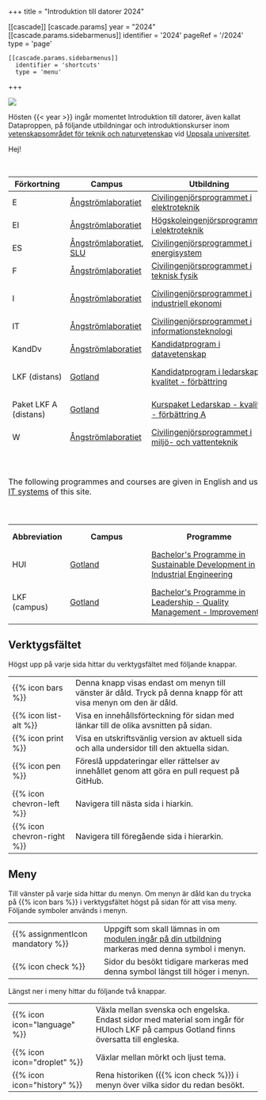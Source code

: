 +++
title = "Introduktion till datorer 2024"

[[cascade]]
  [cascade.params]
    year = "2024"
    [[cascade.params.sidebarmenus]]
      identifier = '2024'
      pageRef = '/2024'
      type = 'page'

    [[cascade.params.sidebarmenus]]
      identifier = 'shortcuts'
      type = 'menu'
  
+++


![](images/uu-full-logo-dark.png?classes=uu-full-logo&lightbox=false)


Hösten {{< year >}} ingår momentet Introduktion till datorer, även kallat Dataproppen,
på följande utbildningar och introduktionskurser inom [vetenskapsområdet för teknik
och naturvetenskap][teknat] vid [Uppsala universitet][uu].

Hej!

[uu]:       https://www.uu.se/
[teknat]:   https://www.uu.se/student/fakultet/teknisk-naturvetenskapliga

[ångström]: https://angstrom.uu.se/
[ångström]: https://www.polacksbacken.uu.se/
[got]: https://www.campusgotland.uu.se/
[slu]: https://www.slu.se/

</br>

<table style="border: none;">
    <thead>
    <tr>
        <th>Förkortning</th>
        <th>Campus</th>
        <th>Utbildning</th>
        <th>Kurskod</th>
        <th>Introduktionskurs</th>
    </tr>
    </thead>
    <tr>
        <td>E</td>
        <td><a target="_blank" class="highlight" href="https://angstrom.uu.se/">Ångströmlaboratiet</a></td>
        <td><a target="_blank" class="highlight" href="https://www.uu.se/utbildning/utbildningar/selma/program/?pKod=TEL2Y">Civilingenjörsprogrammet i elektroteknik</a></td>
        <td>1TE705</td>
        <td>Introduktion till elektroteknik</td>
    </tr>
    <tr>
        <td>EI</td>
        <td><a target="_blank" class="highlight" href="https://angstrom.uu.se/">Ångströmlaboratiet</a></td>
        <td><a target="_blank" class="highlight" href="https://www.uu.se/utbildning/utbildningar/selma/program/?pKod=TEL1Y">Högskoleingenjörsprogrammet i elektroteknik</a></td>
        <td>1TE705</td>
        <td>Introduktion till elektroteknik</td>
    </tr>
    <tr>
        <td>ES</td>
    <td><a target="_blank" class="highlight"
    href="https://angstrom.uu.se/">Ångströmlaboratiet</a>, <a target="_blank"
    class="highlight" href="https://www.slu.se/">SLU</a></td>
        <td><a target="_blank" class="highlight" href="https://www.uu.se/utbildning/utbildningar/selma/program/?pKod=TES2Y">Civilingenjörsprogrammet i energisystem</a></td>
        <td>TN0367</td>
        <td>Introduktion till energisystem</td>
    </tr>
    <tr>
        <td>F</td>
        <td><a target="_blank" class="highlight" href="https://angstrom.uu.se/">Ångströmlaboratiet</a></td>
        <td><a target="_blank" class="highlight" href="https://www.uu.se/utbildning/utbildningar/selma/program/?pKod=TTF2Y">Civilingenjörsprogrammet i teknisk fysik</a></td>
        <td>1TE609</td>
        <td>Introduktion till teknisk fysik</td>
    </tr>
    <tr>
        <td>I</td>
        <td><a target="_blank" class="highlight" href="https://angstrom.uu.se/">Ångströmlaboratiet</a></td>
        <td><a target="_blank" class="highlight" href="https://www.uu.se/utbildning/utbildningar/selma/program/?pKod=TIE2Y">Civilingenjörsprogrammet i industriell ekonomi</a></td>
        <td>1TS301</td>
        <td>Industriell ekonomi I - företagets funktioner</td>
    </tr>
    <tr>
        <td>IT</td>
        <td><a target="_blank" class="highlight" href="https://angstrom.uu.se/">Ångströmlaboratiet</a></td>
        <td><a target="_blank" class="highligh_" href="https://www.uu.se/utbildning/utbildningar/selma/program/?pKod=TIT2Y">Civilingenjörsprogrammet i informationsteknologi</a></td>
        <td>1DT051</td>
        <td>Introduktion till informationsteknologi</td>
    </tr>
   <tr>
        <td>KandDv</td>
        <td><a target="_blank" class="highlight" href="https://angstrom.uu.se/">Ångströmlaboratiet</a></td>
        <td><a target="_blank" class="highlight" href="https://www.uu.se/utbildning/utbildningar/selma/program/?pKod=TDV1K">Kandidatprogram i datavetenskap</a></td>
        <td>1DT051</td>
        <td>Introduktion till informationsteknologi</td>
    </tr>
    <tr>
        <td>LKF (distans)</td>
        <td><a target="_blank" class="highlight" href="https://www.campusgotland.uu.se/">Gotland</a></td>
        <td><a target="_blank" class="highlight" href="https://www.uu.se/utbildning/utbildningar/selma/program/?pKod=TKV1K">Kandidatprogram i ledarskap - kvalitet - förbättring</a></td>
        <td>1TG284</td>
        <td>Introduktion till ledarskap - kvalitet - förbättring</td>
    </tr>
    <tr>
        <td>Paket LKF A (distans)</td>
        <td><a target="_blank" class="highlight" href="https://www.campusgotland.uu.se/">Gotland</a></td>
        <td><a target="_blank" class="highlight" href="https://www.uu.se/utbildning/kurs/ledarskap---kvalitet---forbattring-c1">Kurspaket Ledarskap - kvalitet - förbättring A</a></td>
        <td>1TG284</td>
        <td>Introduktion till ledarskap - kvalitet - förbättring</td>
    </tr>
    <tr>
        <td>W</td>
        <td><a target="_blank" class="highlight" href="https://angstrom.uu.se/">Ångströmlaboratiet</a></td>
        <td><a target="_blank" class="highlight" href="https://www.uu.se/utbildning/utbildningar/selma/program/?pKod=TMV2Y">Civilingenjörsprogrammet i miljö- och vattenteknik</a></td>
        <td>1TV000</td>
        <td>Introduktion till miljö- och vattenteknik</td>
    </tr>
    <tr>
    <td colspan="5" style="height: 6em; border-left: none; border-right: none;padding:0px;">
    <br/>
    <br/>
    <p>The following programmes and courses are given in English and uses the 
    Enlish version <a href="eng">Introduction to IT systems</a> of this site.</p>
    </p>
    <br/>
    <br/>
    </td>  
    </tr>
    <tr>
        <th>Abbreviation</th>
        <th>Campus</th>
        <th>Programme</th>
        <th>Course code</th>
        <th>Introduction course</th>
    </tr>
    <tr>
        <td>HUI</td>
        <td><a target="_blank" class="highlight" href="https://www.campusgotland.uu.se/?languageId=">Gotland</a></td>
        <td><a target="_blank" class="highlight"
        href="https://www.uu.se/en/admissions/master/selma/program/?pKod=THU1Y">
    Bachelor's Programme in Sustainable Development in Industrial Engineering
     </a></td>
        <td>1TG298</td>
        <td>Introduction to Industrial Development</td>
    </tr>
     <tr>
        <td>LKF (campus)</td>
        <td><a target="_blank" class="highlight" href="https://www.campusgotland.uu.se/?languageId=1">Gotland</a></td>
        <td><a target="_blank" class="highlight" href="https://www.uu.se/en/admissions/master/selma/program/?pKod=TKV1K">Bachelor's Programme in Leadership - Quality Management - Improvement</a></td>
        <td>1TG284</td>
        <td>Introduction to Leadership - Quality Management - Improvement</td>
    </tr>
</table>


## Verktygsfältet

Högst upp på varje sida hittar du verktygsfältet med följande knappar. 


<table class="icon-list">
<tr>
  <td>
    {{% icon bars %}}
  </td>
  <td>
    Denna knapp visas endast om menyn till vänster är dåld. Tryck på denna knapp för att visa menyn om den är dåld. 
  </td>
</tr>
<tr>
  <td>
    {{% icon list-alt %}}
  </td>
  <td>
    Visa en innehållsförteckning för sidan med länkar till de olika avsnitten på sidan.  
  </td>
</tr>
<tr>
  <td>
    {{% icon print %}}
  </td>
  <td>
    Visa en utskriftsvänlig version av aktuell sida och alla undersidor till den aktuella sidan. 
  </td>
</tr>
<tr>
  <td>
    {{% icon pen %}}
  </td>
  <td>
    Föreslå uppdateringar eller rättelser av innehållet genom att göra en pull request på GitHub. 
  </td>
</tr>
<tr>
  <td>
    {{% icon chevron-left %}}
  </td>
  <td>
    Navigera till nästa sida i hiarkin. 
  </td>
</tr>
<tr>
  <td>
   {{% icon chevron-right %}}
  </td>
  <td>
    Navigera till föregående sida i hierarkin. 
  </td>
</tr>
</table>


## Meny

Till vänster på varje sida hittar du menyn. Om menyn är dåld kan du trycka på {{%
icon bars %}} i verktygsfältet högst på sidan för att visa meny. Följande
symboler används i menyn. 


<table class="icon-list">
<!-- tr>
  <td>
   {{% assignmentIcon github %}}
  </td>
  <td>
    Instructions on how to download source code from GitHub.
  </td>
</tr-->
<tr>
  <td>
    {{% assignmentIcon mandatory %}}
  </td>
  <td>
    Uppgift som skall lämnas in om <a href="modules">modulen ingår på din utbildning</a> markeras med denna symbol i menyn. 
  </td>
</tr>
<tr>
  <td>
   {{% icon check %}}
  </td>
  <td>
    Sidor du besökt tidigare markeras med denna symbol längst till höger i menyn. 
  </td>
</tr>
<!-- tr>
  <td>
   {{% assignmentIcon higher-grade %}}
  </td>
  <td>
     Optional assignment for higher grade.
  </td>
</tr-->
</table>

Längst ner i meny hittar du följande två knappar. 
<table class="icon-list">
<tr>
  <td>
   {{% icon icon="language" %}}
  </td>
  <td>
  Växla mellan svenska och engelska. Endast sidor med material som ingår för HUIoch LKF på campus Gotland finns översatta till engleska. 
  </td>
</tr>
  <td>
 {{% icon icon="droplet" %}}
  </td>
  <td>
    Växlar mellan mörkt och ljust tema. 
  </td>
</tr>
<tr>
  <td>
   {{% icon icon="history" %}}
  </td>
  <td>
  Rena historiken ({{% icon check %}}) i menyn över vilka sidor du redan besökt. 
  </td>
</tr>
<tr>
</table>